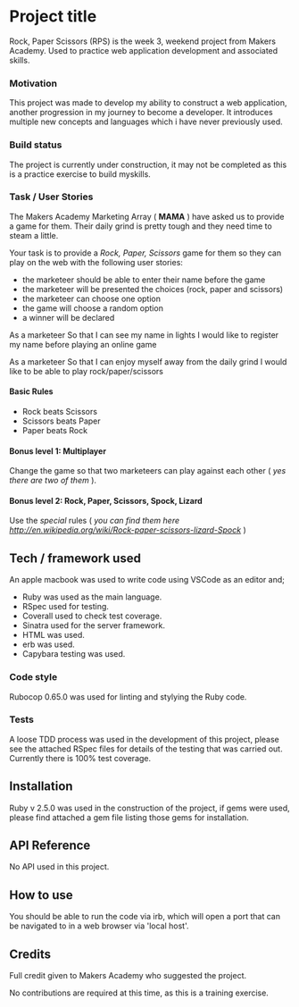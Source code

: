 # Project title

Rock, Paper Scissors (RPS) is the week 3, weekend project from Makers Academy. Used to practice web application development and associated skills.

### Motivation

This project was made to develop my ability to construct a web application, another progression in my journey to become a developer. It introduces multiple new concepts and languages which i have never previously used. 

### Build status

The project is currently under construction, it may not be completed as this is a practice exercise to build myskills. 

### Task / User Stories

The Makers Academy Marketing Array ( **MAMA** ) have asked us to provide a game for them. Their daily grind is pretty tough and they need time to steam a little.

Your task is to provide a _Rock, Paper, Scissors_ game for them so they can play on the web with the following user stories:

- the marketeer should be able to enter their name before the game
- the marketeer will be presented the choices (rock, paper and scissors)
- the marketeer can choose one option
- the game will choose a random option
- a winner will be declared

As a marketeer
So that I can see my name in lights
I would like to register my name before playing an online game

As a marketeer
So that I can enjoy myself away from the daily grind
I would like to be able to play rock/paper/scissors

#### Basic Rules

- Rock beats Scissors
- Scissors beats Paper
- Paper beats Rock

#### Bonus level 1: Multiplayer

Change the game so that two marketeers can play against each other ( _yes there are two of them_ ).

#### Bonus level 2: Rock, Paper, Scissors, Spock, Lizard

Use the _special_ rules ( _you can find them here http://en.wikipedia.org/wiki/Rock-paper-scissors-lizard-Spock_ )

## Tech / framework used

An apple macbook was used to write code using VSCode as an editor and;

* Ruby was used as the main language.
* RSpec used for testing.
* Coverall used to check test coverage.
* Sinatra used for the server framework.
* HTML was used. 
* erb was used. 
* Capybara testing was used. 

### Code style

Rubocop 0.65.0 was used for linting and stylying the Ruby code.

### Tests

A loose TDD process was used in the development of this project, please see the attached RSpec files for details of the testing that was carried out. Currently there is 100% test coverage. 

## Installation

Ruby v 2.5.0 was used in the construction of the project, if gems were used, please find attached a gem file listing those gems for installation.

## API Reference

No API used in this project.

## How to use

You should be able to run the code via irb, which will open a port that can be navigated to in a web browser via 'local host'.

## Credits

Full credit given to Makers Academy who suggested the project.

No contributions are required at this time, as this is a training exercise.
